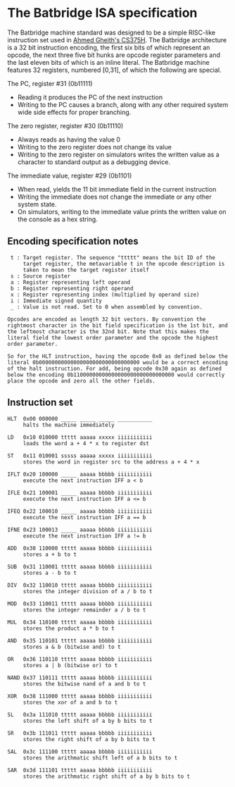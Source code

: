 # The Batbridge ISA specification

The Batbridge machine standard was designed to be a simple RISC-like
instruction set used in
[Ahmed Gheith's CS375H](http://www.cs.utexas.edu/~gheith/). The
Batbridge architecture is a 32 bit instruction encoding, the first six
bits of which represent an opcode, the next three five bit hunks are
opcode register parameters and the last eleven bits of which is an
inline literal. The Batbridge machine features 32 registers, numbered
[0,31], of which the following are special.

The PC, register #31 (0b11111)
  - Reading it produces the PC of the next instruction
  - Writing to the PC causes a branch, along with any other required
    system wide side effects for proper branching.

The zero register, register #30 (0b11110)
  - Always reads as having the value 0
  - Writing to the zero register does not change its value
  - Writing to the zero register on simulators writes the written
    value as a character to standard output as a debugging device.

The immediate value, register #29 (0b1101)
  - When read, yields the 11 bit immediate field in the current instruction
  - Writing the immediate does not change the immediate or any other system state.
  - On simulators, writing to the immediate value prints the written
    value on the console as a hex string.

## Encoding specification notes
```
 t : Target register. The sequence "ttttt" means the bit ID of the
     target register, the metavariable t in the opcode description is
     taken to mean the target register itself
 s : Source register
 a : Register representing left operand
 b : Register representing right operand
 x : Register representing index (multiplied by operand size)
 i : Immediate signed quantity
 _ : Value is not read. Set to 0 when assembled by convention.

Opcodes are encoded as length 32 bit vectors. By convention the
rightmost character in the bit field specification is the 1st bit, and
the leftmost character is the 32nd bit. Note that this makes the
literal field the lowest order parameter and the opcode the highest
order parameter.

So for the HLT instruction, having the opcode 0x0 as defined below the
literal 0b00000000000000000000000000000000 would be a correct encoding
of the halt instruction. For add, being opcode 0x30 again as defined
below the encoding 0b11000000000000000000000000000000 would correctly
place the opcode and zero all the other fields.
```

## Instruction set
```
HLT  0x00 000000 _____ _____ _____ ___________
     halts the machine immediately

LD   0x10 010000 ttttt aaaaa xxxxx iiiiiiiiiii
     loads the word a + 4 * x to register dst

ST   0x11 010001 sssss aaaaa xxxxx iiiiiiiiiii
     stores the word in register src to the address a + 4 * x

IFLT 0x20 100000 _____ aaaaa bbbbb iiiiiiiiiii
     execute the next instruction IFF a < b
 
IFLE 0x21 100001 _____ aaaaa bbbbb iiiiiiiiiii
     execute the next instruction IFF a <= b
 
IFEQ 0x22 100010 _____ aaaaa bbbbb iiiiiiiiiii
     execute the next instruction IFF a == b
 
IFNE 0x23 100013 _____ aaaaa bbbbb iiiiiiiiiii
     execute the next instruction IFF a != b
 
ADD  0x30 110000 ttttt aaaaa bbbbb iiiiiiiiiii
     stores a + b to t
 
SUB  0x31 110001 ttttt aaaaa bbbbb iiiiiiiiiii
     stores a - b to t
 
DIV  0x32 110010 ttttt aaaaa bbbbb iiiiiiiiiii
     stores the integer division of a / b to t
 
MOD  0x33 110011 ttttt aaaaa bbbbb iiiiiiiiiii
     stores the integer remainder a / b to t
 
MUL  0x34 110100 ttttt aaaaa bbbbb iiiiiiiiiii
     stores the product a * b to t
 
AND  0x35 110101 ttttt aaaaa bbbbb iiiiiiiiiii
     stores a & b (bitwise and) to t
 
OR   0x36 110110 ttttt aaaaa bbbbb iiiiiiiiiii
     stores a | b (bitwise or) to t

NAND 0x37 110111 ttttt aaaaa bbbbb iiiiiiiiiii
     stores the bitwise nand of a and b to t
 
XOR  0x38 111000 ttttt aaaaa bbbbb iiiiiiiiiii
     stores the xor of a and b to t
 
SL   0x3a 111010 ttttt aaaaa bbbbb iiiiiiiiiii
     stores the left shift of a by b bits to t

SR   0x3b 111011 ttttt aaaaa bbbbb iiiiiiiiiii
     stores the right shift of a by b bits to t
 
SAL  0x3c 111100 ttttt aaaaa bbbbb iiiiiiiiiii
     stores the arithmatic shift left of a b bits to t

SAR  0x3d 111101 ttttt aaaaa bbbbb iiiiiiiiiii
     stores the arithmatic right shift of a by b bits to t
```
